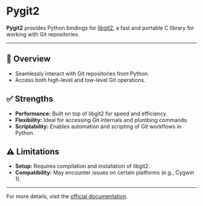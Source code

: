 # Pygit2

**Pygit2** provides Python bindings for [libgit2](https://libgit2.org/), a fast and portable C library for working with Git repositories.

---

## 🚀 Overview

- Seamlessly interact with Git repositories from Python.
- Access both high-level and low-level Git operations.

## ✅ Strengths

- **Performance:** Built on top of libgit2 for speed and efficiency.
- **Flexibility:** Ideal for accessing Git internals and plumbing commands.
- **Scriptability:** Enables automation and scripting of Git workflows in Python.

## ⚠️ Limitations

- **Setup:** Requires compilation and installation of libgit2.
- **Compatibility:** May encounter issues on certain platforms (e.g., Cygwin 1).

---

For more details, visit the [official documentation](https://www.pygit2.org/).